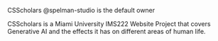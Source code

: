 CSScholars
@spelman-studio is the default owner

CSScholars is a Miami University IMS222 Website Project that covers Generative AI and the effects it has on different areas of human life.
